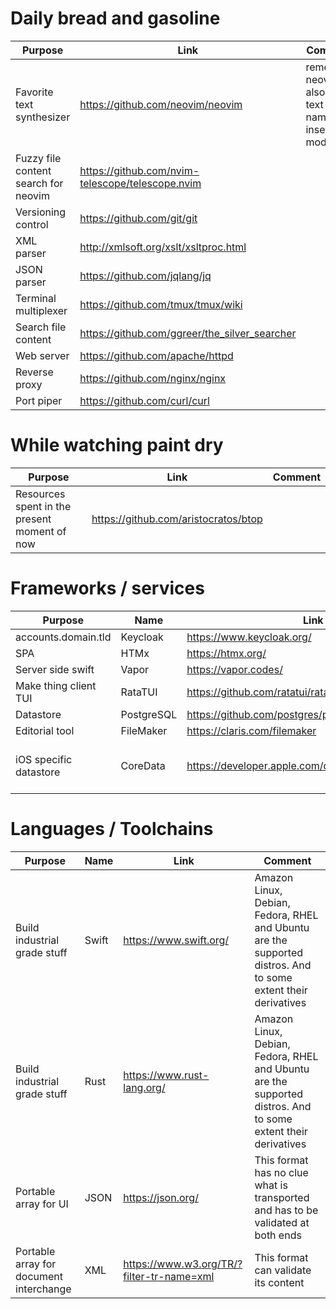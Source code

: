 # Daily bread and gasoline
| Purpose                              | Link                                             | Comment                                                   |
| ---                                  | ---                                              | ---                                                       |
| Favorite text synthesizer            | https://github.com/neovim/neovim                 | remember neovim also has a text editor named insert mode. |
| Fuzzy file content search for neovim | https://github.com/nvim-telescope/telescope.nvim |                                                           |
| Versioning control                   | https://github.com/git/git                       |                                                           |
| XML parser                           | http://xmlsoft.org/xslt/xsltproc.html            |                                                           |
| JSON parser                          | https://github.com/jqlang/jq                     |                                                           |
| Terminal multiplexer                 | https://github.com/tmux/tmux/wiki                |                                                           |
| Search file content                  | https://github.com/ggreer/the_silver_searcher    |                                                           |
| Web server                           | https://github.com/apache/httpd                  |                                                           |
| Reverse proxy                        | https://github.com/nginx/nginx                   |                                                           |
| Port piper                           | https://github.com/curl/curl                     |                                                           |

# While watching paint dry
| Purpose                                      | Link                                 | Comment |
| ---                                          | ---                                  | ---     |
| Resources spent in the present moment of now | https://github.com/aristocratos/btop |         |

# Frameworks / services
| Purpose                | Name       | Link                                               | Comment                    |
| ---                    | ---        | ---                                                | ---                        |
| accounts.domain.tld    | Keycloak   | https://www.keycloak.org/                          |                            |
| SPA                    | HTMx       | https://htmx.org/                                  |                            |
| Server side swift      | Vapor      | https://vapor.codes/                               | CRUUx                      |
| Make thing client TUI  | RataTUI    | https://github.com/ratatui/ratatui/                | No more NCurses            |
| Datastore              | PostgreSQL | https://github.com/postgres/postgres               |                            |
| Editorial tool         | FileMaker  | https://claris.com/filemaker                       |                            |
| iOS specific datastore | CoreData   | https://developer.apple.com/documentation/coredata | This is SQLite with an ORM |

# Languages / Toolchains
| Purpose                                 | Name  | Link                                      | Comment                                                                                                       |
| ---                                     | ---   | ---                                       | ---                                                                                                           |
| Build industrial grade stuff            | Swift | https://www.swift.org/                    | Amazon Linux, Debian, Fedora, RHEL and Ubuntu are the supported distros. And to some extent their derivatives |
| Build industrial grade stuff            | Rust  | https://www.rust-lang.org/                | Amazon Linux, Debian, Fedora, RHEL and Ubuntu are the supported distros. And to some extent their derivatives |
| Portable array for UI                   | JSON  | https://json.org/                         | This format has no clue what is transported and has to be validated at both ends                              |
| Portable array for document interchange | XML   | https://www.w3.org/TR/?filter-tr-name=xml | This format can validate its content                                                                          |

